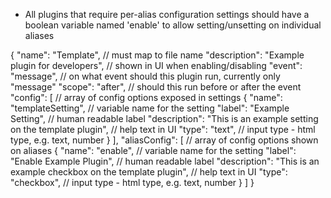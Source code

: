 - All plugins that require per-alias configuration settings should have a boolean variable named 'enable' to allow setting/unsetting on individual aliases


{
    "name": "Template", // must map to file name
    "description": "Example plugin for developers", // shown in UI when enabling/disabling
    "event": "message", // on what event should this plugin run, currently only "message"
    "scope": "after", // should this run before or after the event
    "config": [ // array of config options exposed in settings
        {
            "name": "templateSetting", // variable name for the setting
            "label": "Example Setting", // human readable label
            "description": "This is an example setting on the template plugin", // help text in UI
            "type": "text", // input type - html type, e.g. text, number
        }
    ],
    "aliasConfig": [ // array of config options shown on aliases
        {
            "name": "enable", // variable name for the setting
            "label": "Enable Example Plugin", // human readable label
            "description": "This is an example checkbox on the template plugin", // help text in UI
            "type": "checkbox", // input type - html type, e.g. text, number
        }
    ]
}